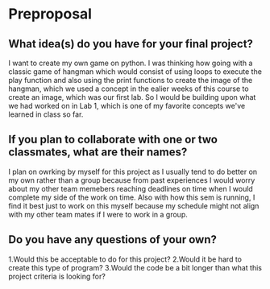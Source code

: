 # Preproposal

## What idea(s) do you have for your final project?

I want to create my own game on python. I was thinking how going with a classic game of hangman which would consist of using loops to execute the play function and also using the print functions to create the image of the hangman, which we used a concept in the ealier weeks of this course to create an image, which was our first lab. So I would be building upon what we had worked on in Lab 1, which is one of my favorite concepts we've learned in class so far. 

## If you plan to collaborate with one or two classmates, what are their names?

I plan on owrking by myself for this project as I usually tend to do better on my own rather than a group because from past experiences I would worry about my other team memebers reaching deadlines on time when I would complete my side of the work on time. Also with how this sem is running, I find it best just to work on this myself because my schedule might not align with my other team mates if I were to work in a group.

## Do you have any questions of your own?

1.Would this be acceptable to do for this project?
2.Would it be hard to create this type of program? 
3.Would the code be a bit longer than what this project criteria is looking for?
